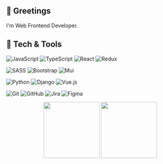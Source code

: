 ## **👋 Greetings**
I'm Web Frontend Developer.

## **🔩 Tech & Tools**
![JavaScript](https://img.shields.io/badge/javascript-F7DF1E.svg?style=for-the-badge&logo=javascript&logoColor=black)
![TypeScript](https://img.shields.io/badge/typescript-3178C6.svg?style=for-the-badge&logo=typescript&logoColor=black)
![React](https://img.shields.io/badge/react-61DAFB.svg?style=for-the-badge&logo=react&logoColor=black)
![Redux](https://img.shields.io/badge/redux-764ABC.svg?style=for-the-badge&logo=redux&logoColor=white)

![SASS](https://img.shields.io/badge/SASS-hotpink.svg?style=for-the-badge&logo=SASS&logoColor=white)
![Bootstrap](https://img.shields.io/badge/bootstrap-7952B3?style=for-the-badge&logo=bootstrap&logoColor=white)
![Mui](https://img.shields.io/badge/mui-D3D3D3?style=for-the-badge&logo=MUI&logoColor=#007FFF)

![Python](https://img.shields.io/badge/python-3670A0?style=for-the-badge&logo=python&logoColor=ffdd54) 
![Django](https://img.shields.io/badge/django-%23092E20.svg?style=for-the-badge&logo=django&logoColor=white) 
![Vue.js](https://img.shields.io/badge/vue.js-4FC08D?style=for-the-badge&logo=vue.js&logoColor=white)

![Git](https://img.shields.io/badge/git-%23F05033.svg?style=for-the-badge&logo=git&logoColor=white) 
![GitHub](https://img.shields.io/badge/github-%23121011.svg?style=for-the-badge&logo=github&logoColor=white) 
![Jira](https://img.shields.io/badge/Jira-0052CC.svg?style=for-the-badge&logo=Jira&logoColor=white)
![Figma](https://img.shields.io/badge/Figma-F24E1E?style=for-the-badge&logo=figma&logoColor=white)

<div align="center">
  <img style="height: 150px" src="https://github-readme-stats.vercel.app/api?username=Rlack97&show_icons=true&theme=swift">
  <img style="height: 150px" src="https://github-readme-stats.vercel.app/api/top-langs/?username=Rlack97&layout=compact&theme=swift">
</div>

